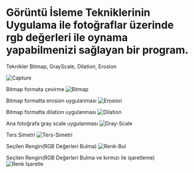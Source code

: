 # Görüntü İsleme Tekniklerinin Uygulama ile fotoğraflar üzerinde rgb değerleri ile oynama yapabilmenizi sağlayan bir program.
Teknikler Bitmap, GrayScale, Dilation, Erosion

![Capture](https://github.com/user-attachments/assets/46f3981d-d1f1-4c51-a6aa-51682f320718)

Bitmap formata çevirme
![Bitmap](https://github.com/user-attachments/assets/1633db4c-3891-4f69-83e4-4e98a651b044)

Bitmap formatta erosion uygulanması
![Erosion](https://github.com/user-attachments/assets/54748183-2357-44f5-b718-51e84bf82cc3)

Bitmap formatta dilation uygulanması
![Dilation](https://github.com/user-attachments/assets/9a7534db-3963-476e-8f9b-d964f4d56aa6)

Ana fotoğrafa gray scale uygulanması 
![Gray-Scale](https://github.com/user-attachments/assets/cee032dc-7bbd-4b0e-b083-2a3a19376f46)

Ters Simetri
![Ters-Simetri](https://github.com/user-attachments/assets/a923711f-aaad-492b-897b-09b6beddec85)

Seçilen Rengin(RGB Değerleri Bulma)
![Renk-Bul](https://github.com/user-attachments/assets/e3358e24-e9b9-4361-a136-5ac4c033a4e6)


Seçilen Rengin(RGB Değerleri Bulma ve kırmızı ile işaretleme)
![Renk İşaretle](https://github.com/user-attachments/assets/f522644a-5fdd-4118-8249-fbe433f37b09)



